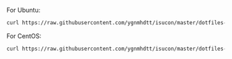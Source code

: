For Ubuntu:

```bash
curl https://raw.githubusercontent.com/ygnmhdtt/isucon/master/dotfiles-isucon/setup.sh
```

For CentOS:

```bash
curl https://raw.githubusercontent.com/ygnmhdtt/isucon/master/dotfiles-isucon/centos-setup.sh
```
